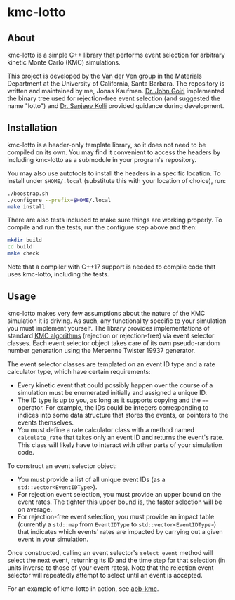 # kmc-lotto

## About
kmc-lotto is a simple C++ library that performs event selection for arbitrary kinetic Monte Carlo (KMC) simulations.

This project is developed by the [Van der Ven group](https://labs.materials.ucsb.edu/vanderven/anton/) in the Materials Department at the University of California, Santa Barbara.
The repository is written and maintained by me, Jonas Kaufman.
[Dr. John Goiri](https://github.com/goirijo/) implemented the binary tree used for rejection-free event selection (and suggested the name "lotto") and [Dr. Sanjeev Kolli](https://github.com/skk74) provided guidance during development.

## Installation
kmc-lotto is a header-only template library, so it does not need to be compiled on its own.
You may find it convenient to access the headers by including kmc-lotto as a submodule in your program's repository.

You may also use autotools to install the headers in a specific location. To install under `$HOME/.local` (substitute this with your location of choice), run:
```bash
./boostrap.sh
./configure --prefix=$HOME/.local
make install
```

There are also tests included to make sure things are working properly. To compile and run the tests, run the configure step above and then:
```bash
mkdir build
cd build
make check
```

Note that a compiler with C++17 support is needed to compile code that uses kmc-lotto, including the tests.

## Usage
kmc-lotto makes very few assumptions about the nature of the KMC simulation it is driving.
As such, any functionality specific to your simulation you must implement yourself.
The library provides implementations of standard [KMC algorithms](https://en.wikipedia.org/wiki/Kinetic_Monte_Carlo#Algorithms) (rejection or rejection-free) via event selector classes.
Each event selector object takes care of its own pseudo-random number generation using the Mersenne Twister 19937 generator.

The event selector classes are templated on an event ID type and a rate calculator type, which have certain requirements:
* Every kinetic event that could possibly happen over the course of a simulation must be enumerated initially and assigned a unique ID.
* The ID type is up to you, as long as it supports copying and the `==` operator. For example, the IDs could be integers corresponding to indices into some data structure that stores the events, or pointers to the events themselves.
* You must define a rate calculator class with a method named `calculate_rate` that takes only an event ID and returns the event's rate. This class will likely have to interact with other parts of your simulation code.

To construct an event selector object:
* You must provide a list of all unique event IDs (as a `std::vector<EventIDType>`).
* For rejection event selection, you must provide an upper bound on the event rates. The tighter this upper bound is, the faster selection will be on average.
* For rejection-free event selection, you must provide an impact table (currently a `std::map` from `EventIDType` to `std::vector<EventIDType>`) that indicates which events' rates are impacted by carrying out a given event in your simulation.

Once constructed, calling an event selector's `select_event` method will select the next event, returning its ID and the time step for that selection (in units inverse to those of your event rates).
Note that the rejection event selector will repeatedly attempt to select until an event is accepted.

For an example of kmc-lotto in action, see [apb-kmc](https://github.com/jonaskaufman/apb-kmc).
